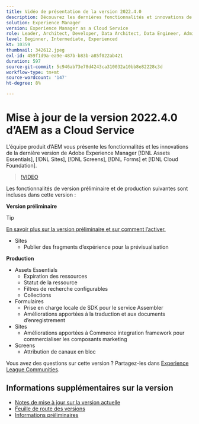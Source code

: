 ```yaml
---
title: Vidéo de présentation de la version 2022.4.0
description: Découvrez les dernières fonctionnalités et innovations de la version 2022-4-0 de Adobe Experience Manager [!DNL Assets Essentials], [!DNL Sites], [!DNL Screens], [!DNL Forms] et [!DNL Cloud Foundation].
solution: Experience Manager
version: Experience Manager as a Cloud Service
role: Leader, Architect, Developer, Data Architect, Data Engineer, Admin, User
level: Beginner, Intermediate, Experienced
kt: 10359
thumbnail: 342612.jpeg
exl-id: 459f1d9a-ea9e-487b-b83b-a85f022ab421
duration: 597
source-git-commit: 5c946ab73e78d4243ca310032a10bb8e82228c3d
workflow-type: tm+mt
source-wordcount: '147'
ht-degree: 8%

---
```


# Mise à jour de la version 2022.4.0 d’AEM as a Cloud Service

L’équipe produit d’AEM vous présente les fonctionnalités et les innovations de la dernière version de Adobe Experience Manager [!DNL Assets Essentials], [!DNL Sites], [!DNL Screens], [!DNL Forms] et [!DNL Cloud Foundation].

>[!VIDEO](https://video.tv.adobe.com/v/342612/?quality=12&learn=on)

Les fonctionnalités de version préliminaire et de production suivantes sont incluses dans cette version :

**Version préliminaire**

>[!TIP]
>
>[En savoir plus sur la version préliminaire et sur comment l’activer.](https://experienceleague.adobe.com/docs/experience-manager-cloud-service/content/release-notes/prerelease.html?lang=fr)

* Sites
   * Publier des fragments d’expérience pour la prévisualisation

**Production**

* Assets Essentials
   * Expiration des ressources
   * Statut de la ressource
   * Filtres de recherche configurables
   * Collections
* Formulaires
   * Prise en charge locale de SDK pour le service Assembler
   * Améliorations apportées à la traduction et aux documents d’enregistrement
* Sites
   * Améliorations apportées à Commerce integration framework pour commercialiser les composants marketing
* Screens
   * Attribution de canaux en bloc

Vous avez des questions sur cette version ?  Partagez-les dans [Experience League Communities](https://adobe.ly/3LO0gOo).

## Informations supplémentaires sur la version

* [Notes de mise à jour sur la version actuelle](https://experienceleague.adobe.com/docs/experience-manager-cloud-service/content/release-notes/home.html?lang=fr)
* [Feuille de route des versions](https://experienceleague.adobe.com/docs/experience-manager-release-information/aem-release-updates/update-releases-roadmap.html?lang=fr)
* [Informations préliminaires](https://experienceleague.adobe.com/docs/experience-manager-cloud-service/content/release-notes/prerelease.html?lang=fr)
